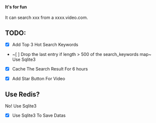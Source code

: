#### It's for fun

It can search xxx from a xxxx.video.com.


## TODO:
- [x] Add Top 3 Hot Search Keywords
- ~[ ] Drop the last entry if length > 500 of the search_keywords map~ Use Sqlite3
- [x] Cache The Search Result For 6 hours
- [x] Add Star Button For Video



## Use Redis?
No! Use Sqlite3

- [x] Use Sqlite3 To Save Datas